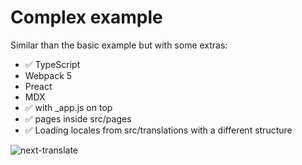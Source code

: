 # Complex example

Similar than the basic example but with some extras:

- ✅ TypeScript
- Webpack 5 
- Preact 
- MDX
- ✅ with _app.js on top
- ✅ pages inside src/pages
- ✅ Loading locales from src/translations with a different structure

![next-translate](../../images/translation-prerendered.gif 'Translations in prerendered pages')
